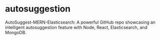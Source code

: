 # autosuggestion
AutoSuggest-MERN-Elasticsearch: A powerful GitHub repo showcasing an intelligent autosuggestion feature with Node, React, Elasticsearch, and MongoDB. 
